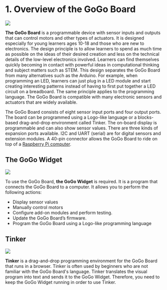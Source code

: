# 1. Overview of the GoGo Board

![](https://lh5.googleusercontent.com/17tsV9kfvhpPcAZYZ_wOjowRKrjiFHYJkLYbz5q8XhHpOLyCaOSUJTkyBfY7Jux8MWOk1wCI1MklfAnxjKHtrtGyqcBm5m8SFYZRWERY7vHG1WxAGzPYy90QgFRjqszl3tPWWqSa)

**The GoGo Board** is a programmable device with sensor inputs and outputs that can control motors and other types of actuators. It is designed especially for young learners ages 10-18 and those who are new to electronics. The design principle is to allow learners to spend as much time as possible on the ideas of their desired creation and less on the technical details of the low-level electronics involved. Learners can find themselves quickly becoming in contact with powerful ideas in computational thinking and subject matters such as STEM. This design separates the GoGo Board from many alternatives such as the Arduino. For example, when programming an LED, learners can just plug in a LED module and start creating interesting patterns instead of having to first put together a LED circuit on a breadboard. The same principle applies to the programming language. The GoGo Board is compatible with many electronic sensors and actuators that are widely available.

The GoGo Board consists of eight sensor input ports and four output ports. The board can be programmed using a Logo-like language or a blocks-based drag-and-drop environment called Tinker. The on-board display is programmable and can also show sensor values. There are three kinds of expansion ports available. I2C and UART \(serial\) are for digital sensors and extension modules. A 40-pin connector allows the GoGo Board to ride on top of a [Raspberry Pi computer](https://www.raspberrypi.org/).

## The GoGo Widget

![](https://lh4.googleusercontent.com/Mxys-VQMLJqW6mBLcSebEakfLMHW002dg4DMhHJZ5xW_sSUbpOYpeFMp2caEWUuWPB6DkIQ-Npwx195sJOk_di0SAMXh6LhkTpureebBtgsZetDWBK6pKgxkWJuz-twfmKaIN6kJ)

To use the GoGo Board, **the GoGo Widget** is required. It is a program that connects the GoGo Board to a computer. It allows you to perform the following actions:

* Display sensor values
* Manually control motors
* Configure add-on modules and perform testing.
* Update the GoGo Board’s firmware.
* Program the GoGo Board using a Logo-like programming language

## Tinker

![](https://lh4.googleusercontent.com/yvlV67xNU8ij-9H5N4pclZCeRfDzY_XQp7WfH3eTBNxatXTWl0dZCDhfaq9YLa5TGGxptiPwG0fvgoZWyJGVToBAXTkvnr7v_RyRyjloVuFx53IfD9iqOwhfTHXBGsvy9-_6Zvb8)

**Tinker** is a drag-and-drop programming environment for the GoGo Board that runs in a browser. Tinker is often used by beginners who are not familiar with the GoGo Board's language. Tinker translates the visual program into text and sends it to the GoGo Widget. Therefore, you need to keep the GoGo Widget running in order to use Tinker.

